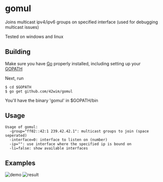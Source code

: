 # gomul
Joins multicast ipv4/ipv6 groups on specified interface (used for debugging multicast issues)

Tested on windows and linux

## Building
 Make sure you have [Go](https://golang.org/doc/install) properly installed, including setting up your [GOPATH](https://golang.org/doc/code.html#GOPATH)

Next, run

 ```
 $ cd $GOPATH
 $ go get github.com/42wim/gomul
 ```

 You'll have the binary 'gomul' in $GOPATH/bin


## Usage
```
Usage of gomul:
  -group="ff02::42:1 239.42.42.1": multicast groups to join (space seperated)
  -interface=0: interface to listen on (number)
  -ip="": use interface where the specified ip is bound on
  -li=false: show available interfaces
```

## Examples
![demo](http://i.snag.gy/fPmeD.jpg)
![result](http://i.snag.gy/IlteH.jpg)
